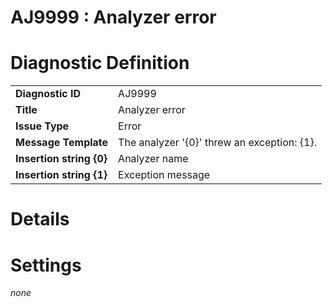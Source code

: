 # AJ9999 : Analyzer error

# Diagnostic Definition

<table>
  <tr>
    <td class="header"><b>Diagnostic ID</b></td>
    <td>AJ9999</td>
  </tr>
  <tr>
    <td class="header"><b>Title</b></td>
    <td>Analyzer error</td>
  </tr>
  <tr>
    <td class="header"><b>Issue Type</b></td>
    <td>Error</td>
  </tr>
  <tr>
    <td class="header"><b>Message Template</b></td>
    <td>The analyzer '{0}' threw an exception: {1}.</td>
  </tr>
    <tr>
    <td class="header"><b>Insertion string {0}</b></td>
    <td>Analyzer name</td>
  </tr>
  <tr>
    <td class="header"><b>Insertion string {1}</b></td>
    <td>Exception message</td>
  </tr>

</table>

# Details



# Settings

*none*

